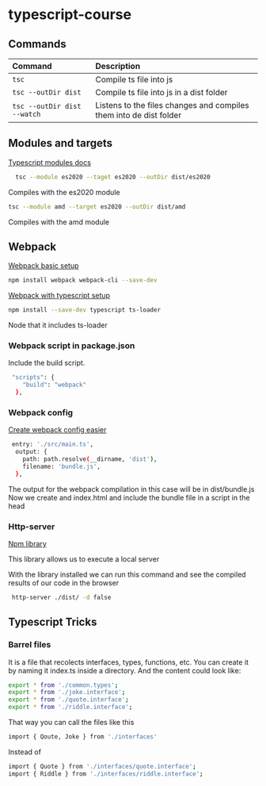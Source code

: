 # typescript-course

## Commands

| Command             | Description                              |
| :------------------ | :--------------------------------------- |
| `tsc`               | Compile ts file into js                  |
| `tsc --outDir dist` | Compile ts file into js in a dist folder |
| `tsc --outDir dist --watch` | Listens to the files changes and compiles them into de dist folder |

## Modules and targets

[Typescript modules docs](https://www.typescriptlang.org/docs/handbook/2/modules.html)


```bash
  tsc --module es2020 --taget es2020 --outDir dist/es2020
```

Compiles with the es2020 module 

```bash
tsc --module amd --target es2020 --outDir dist/amd
```

Compiles with the amd module


## Webpack 

[Webpack basic setup](https://webpack.js.org/guides/getting-started/#basic-setup)

```bash
npm install webpack webpack-cli --save-dev
```

[Webpack with typescript setup](https://webpack.js.org/guides/getting-started/#basic-setup)


```bash
npm install --save-dev typescript ts-loader
```

Node that it includes ts-loader

### Webpack script in package.json

Include the build script. 

```bash
 "scripts": {
    "build": "webpack"
  },
```

### Webpack config

[Create webpack config easier](https://createapp.dev/)

```bash
 entry: './src/main.ts',
  output: {
    path: path.resolve(__dirname, 'dist'),
    filename: 'bundle.js',
  },
```

The output for the webpack compilation in this case will be in dist/bundle.js
Now we create and index.html and include the bundle file in a script in the head


### Http-server


[Npm library](https://www.npmjs.com/package/http-server)

This library allows us to execute a local server 

With the library installed we can run this command and see the compiled results of our code in the browser

```bash
 http-server ./dist/ -d false
```

## Typescript Tricks

### Barrel files

It is a file that recolects interfaces, types, functions, etc. You can create it by naming it index.ts inside a directory. And the content could look like:

```bash
export * from './common.types';
export * from './joke.interface';
export * from './quote.interface';
export * from './riddle.interface';
```

That way you can call the files like this

```bash
import { Qoute, Joke } from './interfaces'
```

Instead of 

```bash
import { Quote } from './interfaces/quote.interface';
import { Riddle } from './interfaces/riddle.interface';
```

